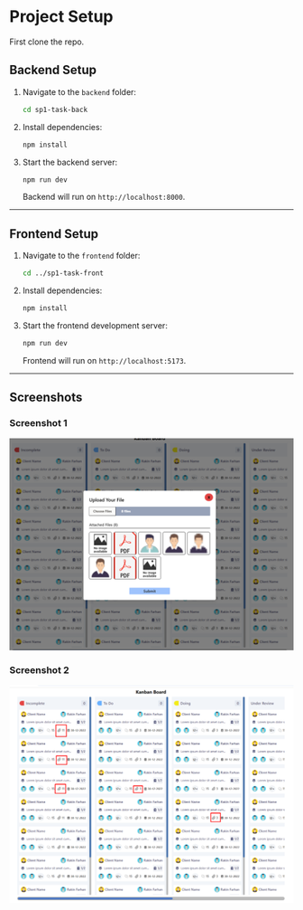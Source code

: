 # Project Setup

First clone the repo.

## Backend Setup

1. Navigate to the `backend` folder:

   ```bash
   cd sp1-task-back
   ```

2. Install dependencies:

   ```bash
   npm install
   ```

3. Start the backend server:

   ```bash
   npm run dev
   ```

   Backend will run on `http://localhost:8000`.

---

## Frontend Setup

1. Navigate to the `frontend` folder:

   ```bash
   cd ../sp1-task-front
   ```

2. Install dependencies:

   ```bash
   npm install
   ```

3. Start the frontend development server:

   ```bash
   npm run dev
   ```

   Frontend will run on `http://localhost:5173`.

---

## Screenshots

### Screenshot 1

![SS 1](assets/ss_0.png)

### Screenshot 2

![SS 2](assets/ss_1.png)
